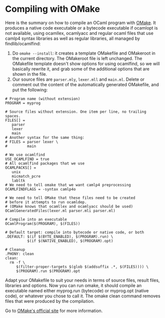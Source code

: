
Compiling with OMake
====================

Here is the summary on how to compile an OCaml program with
[OMake](http://omake.metaprl.org/ "OMake"). It produces a native code
executable or a bytecode executable if ocamlopt is not available, using
ocamllex, ocamlyacc and regular ocaml files that use camlp4 syntax
libraries as well as regular libraries, all managed by
findlib/ocamlfind:

1.  Do `omake --install`: it creates a template OMakefile and OMakeroot
    in the current directory. The OMakeroot file is left unchanged. The
    OMakefile template doesn't show options for using ocamlfind, so we
    will basically rewrite it, and grab some of the additional options
    that are shown in the file.
2.  Our source files are `parser.mly`, `lexer.mll` and `main.ml`. Delete
    or comment out the content of the automatically generated OMakefile,
    and put the following:

<!-- -->

    # Program name (without extension)
    PROGRAM = myprog

    # Source files without extension. One item per line, no trailing spaces.
    FILES[] =
       parser
       lexer
       main
    # Another syntax for the same thing:
    # FILES = parser lexer \
    #         main

    # We use ocamlfind
    USE_OCAMLFIND = true
    # All ocamlfind packages that we use
    OCAMLPACKS[] =
       unix
       micmatch_pcre
       labltk
    # We need to tell omake that we want camlp4 preprocessing
    OCAMLFINDFLAGS = -syntax camlp4o

    # We need to tell OMake that these files need to be created
    # before it attempts to run ocamldep.
    # (OMake knows that ocamllex and ocamlyacc should be used)
    OCamlGeneratedFiles(lexer.ml parser.mli parser.ml)

    # Compile into an executable
    OCamlProgram($(PROGRAM), $(FILES))

    # Default target: compile into bytecode or native code, or both
    .DEFAULT: $(if $(BYTE_ENABLED), $(PROGRAM).run) \
              $(if $(NATIVE_ENABLED), $(PROGRAM).opt)

    # Cleanup
    .PHONY: clean
    clean:
      rm -f \
         $(filter-proper-targets $(glob $(addsuffix .*, $(FILES)))) \
         $(PROGRAM).run $(PROGRAM).opt

Adapt your OMakefile to suit your needs in terms of source files, result
files, libraries and options. Now you can run omake, it should compile
an executable named either myprog.run (bytecode) or myprog.opt (native
code), or whatever you chose to call it. The omake clean command removes
files that were produced by the compilation.

Go to [OMake's official
site](http://omake.metaprl.org/ "OMake's official site") for more
information.
